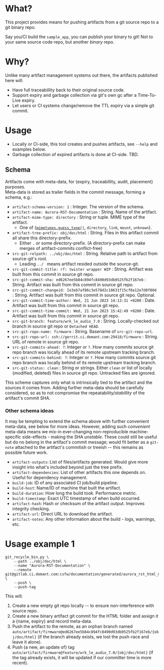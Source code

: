 # What?
This project provides means for pushing artifacts from a git source repo to a git binary repo.

Say you/CI build the `sample_app`, you can publish your binary to git! Not to your same source code repo, but another *binary* repo.


# Why?
Unlike many artifact management systems out there, the artifacts published here will:
- Have full traceabillity back to their original source code.
- Support expiry and garbage collection via git's own gc after a Time-To-Live expiry.
- Let users or CI systems change/remove the TTL expiry via a simple git commit.


# Usage
* Locally or CI-side, this tool creates and pushes artifacts, see `--help` and examples below.
* Garbage collection of expired artifacts is done at CI-side. TBD.


## Schema
Artifacts come with meta-data, for {expiry, traceabillity, audit, placement} purposes. \
Meta-data is stored as trailer fields in the commit message, forming a schema, e.g.:

* `artifact-schema-version: 1` : Integer. The version of the schema.
* `artifact-name: Aurora-RST-Documentation` : String. Name of the artifact.
* `artifact-mime-type: directory` : String or tuple. MIME type of the artifact.
  - One of {[`mimetypes.guess_type()`](https://docs.python.org/3/library/mimetypes.html#mimetypes.guess_type), `directory`, `link`, `mount`, `unknown`}.
* `artifact-tree-prefix: obj/doc/html` : String. Files in this artifact commit all share this directory-prefix.
  - Either `.` or some directory-prefix. (A directory-prefix can make merges of artifact-commits conflict-free)
* `src-git-relpath: ../obj/doc/html` : String. Relative path to artifact from source-git's root.
  - Leading `../ ` means artifact resided outside the source-git.
* `src-git-commit-title: rf: twister wrapper WIP` : String. Artifact was built from this commit in source git repo.
* `src-git-commit-sha: ed6267ee5b84c894fc8490d93db0525fb2f167eb` : String. Artifact was built from this commit in source git repo.
* `src-git-commit-changeid: Ie3eb7af86c3e578d2c18631f15cf0a12e7d0f80d` : String. Artifact was built from this commit in source git repo. Optional.
* `src-git-commit-time-author: Wed, 21 Jun 2023 14:13:31 +0200` : Date. Artifact was built from this commit in source git repo.
* `src-git-commit-time-commit: Wed, 21 Jun 2023 15:42:49 +0200` : Date. Artifact was built from this commit in source git repo.
* `src-git-branch: feature/wrk_le_audio_7.0` : String. Locally-checked out branch in source git repo or `Detached HEAD`.
* `src-git-repo-name: firmware` : String. Basename of `src-git-repo-url`.
* `src-git-repo-url: ssh://gerrit.ci.demant.com:29418/firmware` : String. URL of remote in source git repo.
* `src-git-commits-ahead: ?`: Integer or `?`. How many commits source git repo branch was locally ahead of its remote upstream tracking branch.
* `src-git-commits-behind: ?`: Integer or `?`. How many commits source git repo branch was locally behind of its remote upstream tracking branch.
* `src-git-status: clean` : String or strings. Either `clean` or list of locally {modified, deleted} files in source git repo. Untracked files are ignored.

This scheme captures only what is intrinsically tied to the artifact and the sources it comes from.
Adding further meta-data should be carefully considered, so as to not compromise the repeatability/_stabillity_ of the artifact's commit SHA.


### Other schema ideas
It may be tempting to extend the schema above with further convenient meta-data, see below for more ideas.
However, adding such _convenient_ meta-data means we mix-in ever-changing non-reproducible machine-specific side-effects - making the SHA _unstable_.
These could still be useful but do no belong in the artifact's commit message; would fit better as a `git-note` attached to the artifact's commitish or treeish -- this remains as possible future work.

* `artifact-outputs`: List of files/artifacts generated. Would give more insight into what's included beyond just the tree prefix.
* `artifact-dependencies`: List of other artifacts this one depends on. Useful for dependency management.
* `build-job`: ID of any associated CI job/build pipeline.
* `build-host`: Name/ID of machine that built the artifact.
* `build-duration`: How long the build took. Performance metric.
* `build-timestamp`: Exact UTC timestamp of when build occurred.
* `artifact-hash`: Hash or checksum of the artifact output. Improves integrity checking.
* `artifact-url`: Direct URL to download the artifact.
* `artifact-notes`: Any other information about the build - logs, warnings, etc.





# Usage example 1
```
git_recycle_bin.py \
    --path ../obj/doc/html \
    --name "Aurora-RST-Documentation" \
    --remote git@gitlab.ci.demant.com:csfw/documentation/generated/aurora_rst_html_mpeddemo.git \
    --push \
    --push-tag
```

This will:

  1. Create a new empty git repo locally -- to ensure non-interference with source repo.
  2. Create a new binary artifact git commit for the HTML folder and assign it a {name, expiry} and record meta-data.
  3. Push the artifact to the remote, as an orphan branch named `auto/artifact/firmware@ed6267ee5b84c894fc8490d93db0525fb2f167eb/{obj/doc/html}`
     (if the branch already exists, we lost the push-race and leave it alone).
  4. Push {a new, an update of} tag `auto/artifact/firmware@feature/wrk_le_audio_7.0/{obj/doc/html}`
     (if the tag already exists, it will be updated if our committer time is more recent).
